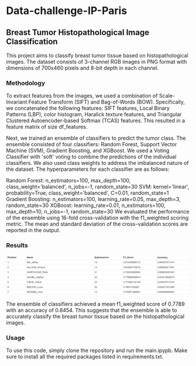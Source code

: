 # Data-challenge-IP-Paris

## **Breast Tumor Histopathological Image Classification**
This project aims to classify breast tumor tissue based on histopathological images. The dataset consists of 3-channel RGB images in PNG format with dimensions of 700x460 pixels and 8-bit depth in each channel.

### **Methodology**
To extract features from the images, we used a combination of Scale-Invariant Feature Transform (SIFT) and Bag-of-Words (BOW). Specifically, we concatenated the following features: SIFT features, Local Binary Patterns (LBP), color histogram, Haralick texture features, and Triangular Clustered Autoencoder-based Softmax (TCAS) features. This resulted in a feature matrix of size df_features.

Next, we trained an ensemble of classifiers to predict the tumor class. The ensemble consisted of four classifiers: Random Forest, Support Vector Machine (SVM), Gradient Boosting, and XGBoost. We used a Voting Classifier with 'soft' voting to combine the predictions of the individual classifiers. We also used class weights to address the imbalanced nature of the dataset. The hyperparameters for each classifier are as follows:

Random Forest: n_estimators=100, max_depth=100, class_weight='balanced', n_jobs=-1, random_state=30
SVM: kernel='linear', probability=True, class_weight='balanced', C=0.01, random_state=1
Gradient Boosting: n_estimators=100, learning_rate=0.05, max_depth=3, random_state=30
XGBoost: learning_rate=0.01, n_estimators=100, max_depth=10, n_jobs=-1, random_state=30
We evaluated the performance of the ensemble using 16-fold cross-validation with the f1_weighted scoring metric. The mean and standard deviation of the cross-validation scores are reported in the output.

### **Results**
![Result Challenge](image/resultat_challenge.png)

The ensemble of classifiers achieved a mean f1_weighted score of 0.7789 with an accuracy of 0.8454. This suggests that the ensemble is able to accurately classify the breast tumor tissue based on the histopathological images.

### **Usage**
To use this code, simply clone the repository and run the main.ipypb. Make sure to install all the required packages listed in requirements.txt.


